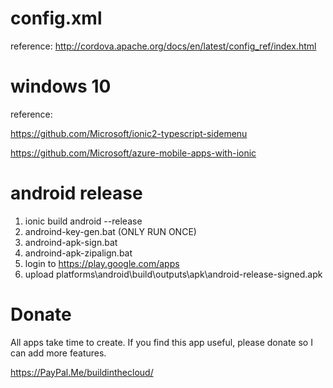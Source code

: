 


# config.xml
reference: http://cordova.apache.org/docs/en/latest/config_ref/index.html

# windows 10
reference:

https://github.com/Microsoft/ionic2-typescript-sidemenu

https://github.com/Microsoft/azure-mobile-apps-with-ionic

<platform name="windows">
<preference name="windows-target-version" value="10.0"/>    
<preference name="windows-phone-target-version" value="10.0" />       
<preference name="Windows.Universal-MinVersion" value="10.0.10069.0" />    
<preference name="Windows.Universal-MaxVersionTested" value="10.0.10166.0" /> 
</platform>

# android release
1. ionic build android --release
2. androind-key-gen.bat (ONLY RUN ONCE)
3. androind-apk-sign.bat
4. androind-apk-zipalign.bat
5. login to https://play.google.com/apps
6. upload platforms\android\build\outputs\apk\android-release-signed.apk

# Donate
All apps take time to create. If you find this app useful, please donate so I can add more features.

https://PayPal.Me/buildinthecloud/

